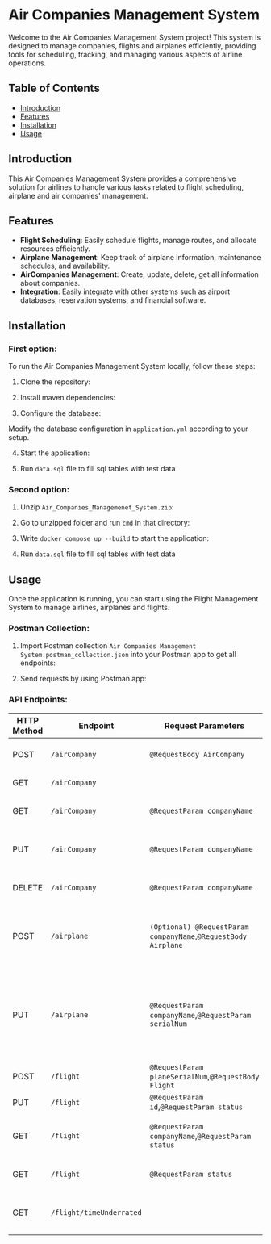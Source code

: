 # Air Companies Management System

Welcome to the Air Companies Management System project! This system is designed to manage companies, flights and airplanes efficiently, providing tools for scheduling, tracking, and managing various aspects of airline operations.

## Table of Contents

- [Introduction](#introduction)
- [Features](#features)
- [Installation](#installation)
- [Usage](#usage)

## Introduction

This Air Companies Management System provides a comprehensive solution for airlines to handle various tasks related to flight scheduling, airplane and air companies' management.

## Features

- **Flight Scheduling**: Easily schedule flights, manage routes, and allocate resources efficiently.
- **Airplane Management**: Keep track of airplane information, maintenance schedules, and availability.
- **AirCompanies Management**: Create, update, delete, get all information about companies.
- **Integration**: Easily integrate with other systems such as airport databases, reservation systems, and financial software.

## Installation
### First option:

To run the Air Companies Management System locally, follow these steps:

1. Clone the repository:


2. Install maven dependencies:


3. Configure the database:

Modify the database configuration in `application.yml` according to your setup.

4. Start the application:


5. Run `data.sql` file to fill sql tables with test data



### Second option:

1. Unzip `Air_Companies_Managemenet_System.zip`:


2. Go to unzipped folder and run `cmd` in that directory:


3. Write `docker compose up --build` to start the application:


4. Run `data.sql` file to fill sql tables with test data


## Usage

Once the application is running, you can start using the Flight Management System to manage airlines, airplanes and flights. 

### Postman Collection:
1. Import Postman collection `Air Companies Management System.postman_collection.json` into your Postman app to get all endpoints:


2. Send requests by using Postman app:

### API Endpoints:
| HTTP Method | Endpoint                 | Request Parameters                                    | Action                               |
|-------------|--------------------------|-------------------------------------------------------|--------------------------------------|
| POST        | `/airCompany`            | `@RequestBody AirCompany`                             | To create a new air company          |
| GET         | `/airCompany`            |                                                       | To get all companies                 |
| GET         | `/airCompany`            | `@RequestParam companyName`                           | To get a company by name             |
| PUT         | `/airCompany`            | `@RequestParam companyName`                           | To update a company info by name     |
| DELETE      | `/airCompany`            | `@RequestParam companyName`                           | To delete a company by name          |
| POST        | `/airplane`              | `(Optional) @RequestParam companyName`,`@RequestBody Airplane`   | To create an airplane by airplane's serial number        |
| PUT         | `/airplane`              | `@RequestParam companyName`,`@RequestParam serialNum` | To update an airplane's owner company by airplane's serial number        |
| POST        | `/flight`                | `@RequestParam planeSerialNum`,`@RequestBody Flight`  | To create a flight                   |
| PUT         | `/flight`                | `@RequestParam id`,`@RequestParam status`             | To update a flight                   |
| GET         | `/flight`                | `@RequestParam companyName`,`@RequestParam status`    | To get all company flights by status |
| GET         | `/flight`                | `@RequestParam status`    | To get all flights by status         |
| GET         | `/flight/timeUnderrated` |     | To get time underrated flights       |

